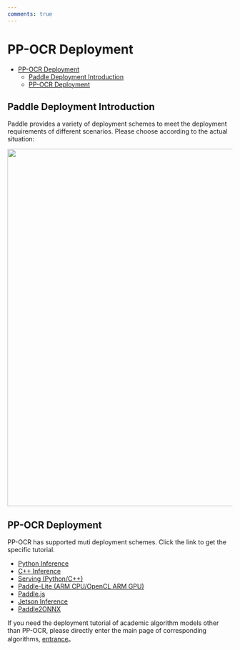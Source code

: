 ```yaml
---
comments: true
---
```


# PP-OCR Deployment

- [PP-OCR Deployment](#pp-ocr-deployment)
  - [Paddle Deployment Introduction](#paddle-deployment-introduction)
  - [PP-OCR Deployment](#pp-ocr-deployment-1)

## Paddle Deployment Introduction

Paddle provides a variety of deployment schemes to meet the deployment requirements of different scenarios. Please choose according to the actual situation:

<div align="center">
    <img src="../doc/deployment_en.png" width="800">
</div>


## PP-OCR Deployment

PP-OCR has supported muti deployment schemes. Click the link to get the specific tutorial.

- [Python Inference](../doc/doc_en/inference_ppocr_en.md)
- [C++ Inference](./cpp_infer/readme.md)
- [Serving (Python/C++)](./pdserving/README.md)
- [Paddle-Lite (ARM CPU/OpenCL ARM GPU)](./lite/readme.md)
- [Paddle.js](./paddlejs/README.md)
- [Jetson Inference](https://github.com/PaddlePaddle/PaddleOCR/blob/dygraph/deploy/Jetson/readme.md)
- [Paddle2ONNX](./paddle2onnx/readme.md)

If you need the deployment tutorial of academic algorithm models other than PP-OCR, please directly enter the main page of corresponding algorithms, [entrance](../doc/doc_en/algorithm_overview_en.md)。
